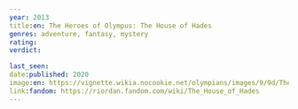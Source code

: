 ```yaml
---
year: 2013
title:en: The Heroes of Olympus: The House of Hades
genres: adventure, fantasy, mystery
rating:
verdict:

last_seen:
date:published: 2020
image:en: https://vignette.wikia.nocookie.net/olympians/images/9/9d/The_House_of_Hades.jpg/revision/latest?cb=20130531133315
link:fandom: https://riordan.fandom.com/wiki/The_House_of_Hades
---
```

